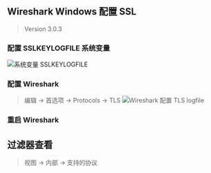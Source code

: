 

## Wireshark Windows 配置 SSL

> Version 3.0.3

### 配置 SSLKEYLOGFILE 系统变量

![系统变量 SSLKEYLOGFILE](https://gitee.com/stardustman/pictrues/raw/master/img/SSLKEYLOGFILE.png)

### 配置 Wireshark

> 编辑 -> 首选项 -> Protocols -> TLS
![Wireshark 配置 TLS logfile](https://gitee.com/stardustman/pictrues/raw/master/img/wireshark_tls_logfile.png)

### 重启 Wireshark

## 过滤器查看

> 视图 -> 内部 -> 支持的协议
